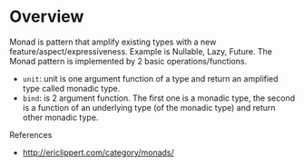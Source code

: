 # Overview

Monad is pattern that amplify existing types with a new feature/aspect/expressiveness. Example is Nullable, Lazy, Future.
The Monad pattern is implemented by 2 basic operations/functions.

* `unit`: unit is one argument function of a type and return an amplified type called monadic type.
* `bind`: is 2 argument function. The first one is a monadic type, the second is a function of an underlying type (of the monadic type) and return other monadic type.

References

* http://ericlippert.com/category/monads/
